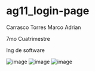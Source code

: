 # ag11_login-page

Carrasco Torres Marco Adrian

7mo Cuatrimestre

Ing de software


![image](https://github.com/AdriGPlayer/ag11_login-page/assets/130609122/30c268eb-39fe-420b-89da-71b82d42427f)
![image](https://github.com/AdriGPlayer/ag11_login-page/assets/130609122/e8f46d9c-79a9-4f99-bce2-07c9064aed7d)
![image](https://github.com/AdriGPlayer/ag11_login-page/assets/130609122/fffb7672-5346-4319-bf46-21723eb0ddc4)




